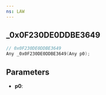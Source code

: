 ```yaml
---
ns: LAW
---
```

## _0x0F230DE0DDBE3649

```c
// 0x0F230DE0DDBE3649
Any _0x0F230DE0DDBE3649(Any p0);
```

## Parameters
* **p0**:
